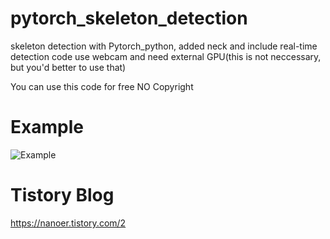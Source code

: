 # pytorch_skeleton_detection
skeleton detection with Pytorch_python, added neck and include real-time detection code
use webcam and need external GPU(this is not neccessary, but you'd better to use that)

You can use this code for free 
NO Copyright

# Example
![Example](https://user-images.githubusercontent.com/56443524/98464853-ffb3fa80-2208-11eb-9c78-59080df56b3a.PNG)

# Tistory Blog

https://nanoer.tistory.com/2
